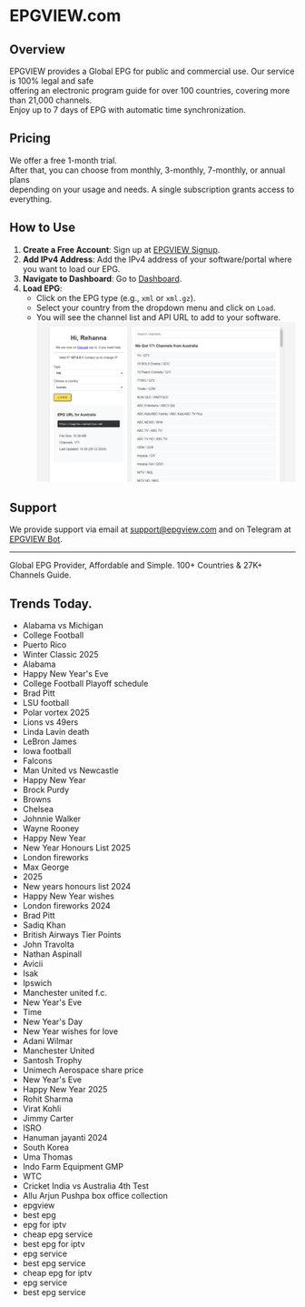 # EPGVIEW.com



## Overview
EPGVIEW provides a Global EPG for public and commercial use. Our service is 100% legal and safe\
offering an electronic program guide for over 100 countries, covering more than 21,000 channels.\
Enjoy up to 7 days of EPG with automatic time synchronization.

## Pricing
We offer a free 1-month trial. \
After that, you can choose from monthly, 3-monthly, 7-monthly, or annual plans \
depending on your usage and needs. A single subscription grants access to everything.

## How to Use
1. **Create a Free Account**: Sign up at [EPGVIEW Signup](https://epgview.com/signup.php).
2. **Add IPv4 Address**: Add the IPv4 address of your software/portal where you want to load our EPG.
3. **Navigate to Dashboard**: Go to [Dashboard](https://epgview.com/dashboard.php).
4. **Load EPG**:
   - Click on the EPG type (e.g., `xml` or `xml.gz`).
   - Select your country from the dropdown menu and click on `Load`.
   - You will see the channel list and API URL to add to your software.
![EPGVIEW](img/dashboard.png)
## Support
We provide support via email at [support@epgview.com](mailto:support@epgview.com) and on Telegram at [EPGVIEW Bot](https://t.me/epgview_bot).

---

Global EPG Provider, Affordable and Simple. 100+ Countries & 27K+ Channels Guide.

## Trends Today.

- Alabama vs Michigan
- College Football
- Puerto Rico
- Winter Classic 2025
- Alabama
- Happy New Year's Eve
- College Football Playoff schedule
- Brad Pitt
- LSU football
- Polar vortex 2025
- Lions vs 49ers
- Linda Lavin death
- LeBron James
- Iowa football
- Falcons
- Man United vs Newcastle
- Happy New Year
- Brock Purdy
- Browns
- Chelsea
- Johnnie Walker
- Wayne Rooney
- Happy New Year
- New Year Honours List 2025
- London fireworks
- Max George
- 2025
- New years honours list 2024
- Happy New Year wishes
- London fireworks 2024
- Brad Pitt
- Sadiq Khan
- British Airways Tier Points
- John Travolta
- Nathan Aspinall
- Avicii
- Isak
- Ipswich
- Manchester united f.c.
- New Year's Eve
- Time
- New Year's Day
- New Year wishes for love
- Adani Wilmar
- Manchester United
- Santosh Trophy
- Unimech Aerospace share price
- New Year's Eve
- Happy New Year 2025
- Rohit Sharma
- Virat Kohli
- Jimmy Carter
- ISRO
- Hanuman jayanti 2024
- South Korea
- Uma Thomas
- Indo Farm Equipment GMP
- WTC
- Cricket India vs Australia 4th Test
- Allu Arjun Pushpa box office collection
- epgview
- best epg
- epg for iptv
- cheap epg service
- best epg for iptv
- epg service
- best epg service
- cheap epg for iptv
- epg service
- best epg service
